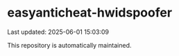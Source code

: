 # easyanticheat-hwidspoofer

Last updated: 2025-06-01 15:03:09

This repository is automatically maintained.
